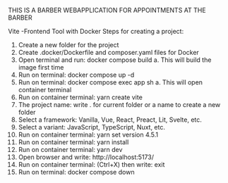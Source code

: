 THIS IS A BARBER WEBAPPLICATION FOR APPOINTMENTS AT THE BARBER


Vite -Frontend Tool with Docker
Steps for creating a project:

1. Create a new folder for the project
2. Create .docker/Dockerfile and composer.yaml files for Docker
3. Open terminal and run: docker compose build
a. This will build the image first time
4. Run on terminal: docker compose up -d
5. Run on terminal: docker compose exec app sh
a. This will open container terminal
6. Run on container terminal: yarn create vite
7. The project name: write . for current folder or a name to create a new folder
8. Select a framework: Vanilla, Vue, React, Preact, Lit, Svelte, etc.
9. Select a variant: JavaScript, TypeScript, Nuxt, etc.
10. Run on container terminal: yarn set version 4.5.1
11. Run on container terminal: yarn install
12. Run on container terminal: yarn dev
13. Open browser and write: http://localhost:5173/
14. Run on container terminal: (Ctrl+X) then write: exit
15. Run on terminal: docker compose down